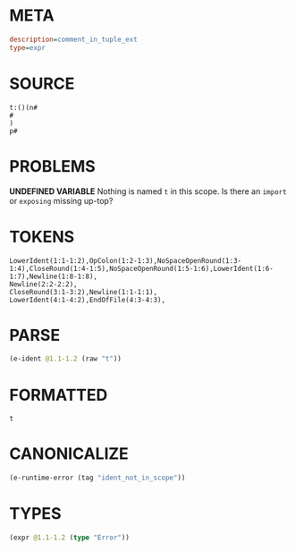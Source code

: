 # META
~~~ini
description=comment_in_tuple_ext
type=expr
~~~
# SOURCE
~~~roc
t:()(n#
#
)
p#
~~~
# PROBLEMS
**UNDEFINED VARIABLE**
Nothing is named `t` in this scope.
Is there an `import` or `exposing` missing up-top?

# TOKENS
~~~zig
LowerIdent(1:1-1:2),OpColon(1:2-1:3),NoSpaceOpenRound(1:3-1:4),CloseRound(1:4-1:5),NoSpaceOpenRound(1:5-1:6),LowerIdent(1:6-1:7),Newline(1:8-1:8),
Newline(2:2-2:2),
CloseRound(3:1-3:2),Newline(1:1-1:1),
LowerIdent(4:1-4:2),EndOfFile(4:3-4:3),
~~~
# PARSE
~~~clojure
(e-ident @1.1-1.2 (raw "t"))
~~~
# FORMATTED
~~~roc
t
~~~
# CANONICALIZE
~~~clojure
(e-runtime-error (tag "ident_not_in_scope"))
~~~
# TYPES
~~~clojure
(expr @1.1-1.2 (type "Error"))
~~~
